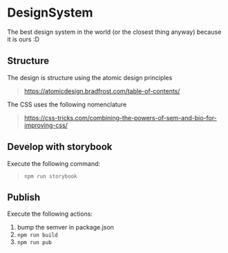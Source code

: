 # DesignSystem

The best design system in the world (or the closest thing anyway) because it is ours :D

## Structure

The design is structure using the atomic design principles

> https://atomicdesign.bradfrost.com/table-of-contents/

The CSS uses the following nomenclature

> https://css-tricks.com/combining-the-powers-of-sem-and-bio-for-improving-css/

## Develop with storybook

Execute the following command:

> `npm run storybook`

## Publish

Execute the following actions:

1. bump the semver in package.json
2. `npm run build`
3. `npm run pub`
